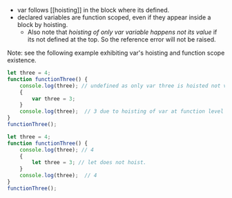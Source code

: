 - var follows [[hoisting]] in the block where its defined. 
- declared variables are function scoped, even if they appear inside a block by hoisting. 
	- Also note that *hoisting of only var variable happens not its value* if its not defined at the top. So the  reference error will not be raised. 

Note: 
see the following example exhibiting var's hoisting and function scope existence. 
```js
let three = 4;
function functionThree() {
	console.log(three); // undefined as only var three is hoisted not value
	{
		var three = 3;
	}
	console.log(three);  // 3 due to hoisting of var at function level and also the value declared it gives 3
}
functionThree();
```

```js
let three = 4;
function functionThree() {
	console.log(three); // 4
	{
		let three = 3; // let does not hoist.
	}
	console.log(three);  // 4
}
functionThree();
```

